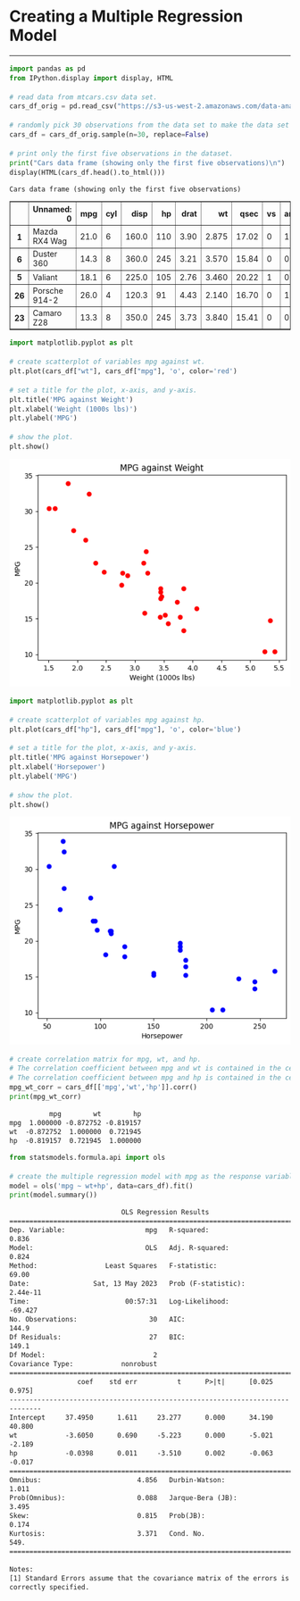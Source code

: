 # Creating a Multiple Regression Model

---

```python
import pandas as pd
from IPython.display import display, HTML

# read data from mtcars.csv data set.
cars_df_orig = pd.read_csv("https://s3-us-west-2.amazonaws.com/data-analytics.zybooks.com/mtcars.csv")

# randomly pick 30 observations from the data set to make the data set unique to you.
cars_df = cars_df_orig.sample(n=30, replace=False)

# print only the first five observations in the dataset.
print("Cars data frame (showing only the first five observations)\n")
display(HTML(cars_df.head().to_html()))
```

    Cars data frame (showing only the first five observations)
    



<table border="1" class="dataframe">
  <thead>
    <tr style="text-align: right;">
      <th></th>
      <th>Unnamed: 0</th>
      <th>mpg</th>
      <th>cyl</th>
      <th>disp</th>
      <th>hp</th>
      <th>drat</th>
      <th>wt</th>
      <th>qsec</th>
      <th>vs</th>
      <th>am</th>
      <th>gear</th>
      <th>carb</th>
    </tr>
  </thead>
  <tbody>
    <tr>
      <th>1</th>
      <td>Mazda RX4 Wag</td>
      <td>21.0</td>
      <td>6</td>
      <td>160.0</td>
      <td>110</td>
      <td>3.90</td>
      <td>2.875</td>
      <td>17.02</td>
      <td>0</td>
      <td>1</td>
      <td>4</td>
      <td>4</td>
    </tr>
    <tr>
      <th>6</th>
      <td>Duster 360</td>
      <td>14.3</td>
      <td>8</td>
      <td>360.0</td>
      <td>245</td>
      <td>3.21</td>
      <td>3.570</td>
      <td>15.84</td>
      <td>0</td>
      <td>0</td>
      <td>3</td>
      <td>4</td>
    </tr>
    <tr>
      <th>5</th>
      <td>Valiant</td>
      <td>18.1</td>
      <td>6</td>
      <td>225.0</td>
      <td>105</td>
      <td>2.76</td>
      <td>3.460</td>
      <td>20.22</td>
      <td>1</td>
      <td>0</td>
      <td>3</td>
      <td>1</td>
    </tr>
    <tr>
      <th>26</th>
      <td>Porsche 914-2</td>
      <td>26.0</td>
      <td>4</td>
      <td>120.3</td>
      <td>91</td>
      <td>4.43</td>
      <td>2.140</td>
      <td>16.70</td>
      <td>0</td>
      <td>1</td>
      <td>5</td>
      <td>2</td>
    </tr>
    <tr>
      <th>23</th>
      <td>Camaro Z28</td>
      <td>13.3</td>
      <td>8</td>
      <td>350.0</td>
      <td>245</td>
      <td>3.73</td>
      <td>3.840</td>
      <td>15.41</td>
      <td>0</td>
      <td>0</td>
      <td>3</td>
      <td>4</td>
    </tr>
  </tbody>
</table>



```python
import matplotlib.pyplot as plt

# create scatterplot of variables mpg against wt.
plt.plot(cars_df["wt"], cars_df["mpg"], 'o', color='red')

# set a title for the plot, x-axis, and y-axis.
plt.title('MPG against Weight')
plt.xlabel('Weight (1000s lbs)')
plt.ylabel('MPG')

# show the plot.
plt.show()
```


    
![png](output_1_0.png)
    



```python
import matplotlib.pyplot as plt

# create scatterplot of variables mpg against hp.
plt.plot(cars_df["hp"], cars_df["mpg"], 'o', color='blue')

# set a title for the plot, x-axis, and y-axis.
plt.title('MPG against Horsepower')
plt.xlabel('Horsepower')
plt.ylabel('MPG')

# show the plot.
plt.show()
```


    
![png](output_2_0.png)
    



```python
# create correlation matrix for mpg, wt, and hp. 
# The correlation coefficient between mpg and wt is contained in the cell for mpg row and wt column (or wt row and mpg column).
# The correlation coefficient between mpg and hp is contained in the cell for mpg row and hp column (or hp row and mpg column).
mpg_wt_corr = cars_df[['mpg','wt','hp']].corr()
print(mpg_wt_corr)
```

              mpg        wt        hp
    mpg  1.000000 -0.872752 -0.819157
    wt  -0.872752  1.000000  0.721945
    hp  -0.819157  0.721945  1.000000



```python
from statsmodels.formula.api import ols

# create the multiple regression model with mpg as the response variable; weight and horsepower as predictor variables.
model = ols('mpg ~ wt+hp', data=cars_df).fit()
print(model.summary())
```

                                OLS Regression Results                            
    ==============================================================================
    Dep. Variable:                    mpg   R-squared:                       0.836
    Model:                            OLS   Adj. R-squared:                  0.824
    Method:                 Least Squares   F-statistic:                     69.00
    Date:                Sat, 13 May 2023   Prob (F-statistic):           2.44e-11
    Time:                        00:57:31   Log-Likelihood:                -69.427
    No. Observations:                  30   AIC:                             144.9
    Df Residuals:                      27   BIC:                             149.1
    Df Model:                           2                                         
    Covariance Type:            nonrobust                                         
    ==============================================================================
                     coef    std err          t      P>|t|      [0.025      0.975]
    ------------------------------------------------------------------------------
    Intercept     37.4950      1.611     23.277      0.000      34.190      40.800
    wt            -3.6050      0.690     -5.223      0.000      -5.021      -2.189
    hp            -0.0398      0.011     -3.510      0.002      -0.063      -0.017
    ==============================================================================
    Omnibus:                        4.856   Durbin-Watson:                   1.011
    Prob(Omnibus):                  0.088   Jarque-Bera (JB):                3.495
    Skew:                           0.815   Prob(JB):                        0.174
    Kurtosis:                       3.371   Cond. No.                         549.
    ==============================================================================
    
    Notes:
    [1] Standard Errors assume that the covariance matrix of the errors is correctly specified.



```python

```

